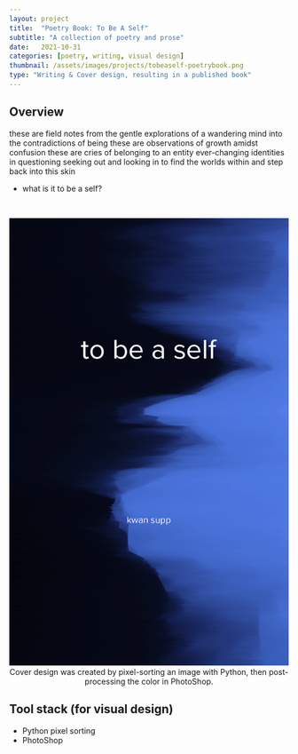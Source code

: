 ```yaml
---
layout: project
title:  "Poetry Book: To Be A Self"
subtitle: "A collection of poetry and prose"
date:   2021-10-31
categories: [poetry, writing, visual design]
thumbnail: /assets/images/projects/tobeaself-poetrybook.png
type: "Writing & Cover design, resulting in a published book"
---
```


## Overview
these are field notes
from the gentle explorations 
of a wandering mind
into the contradictions of being
these are observations
of growth amidst confusion
these are cries of belonging
to an entity ever-changing
identities in questioning
seeking out and looking in
to find the worlds within
and step back into this skin
 
- what is it to be a self?

<br/>
<p align="center">
<img src="/assets/images/projects/tobeaself-poetrybook.png" alt="Book cover of To Be a Self" title="book cover" width="800px" />
<br/>
Cover design was created by pixel-sorting an image with Python, then post-processing the color in PhotoShop.
</p>


## Tool stack (for visual design)
 - Python pixel sorting
 - PhotoShop

<br/>

<!-- ## Further Reading
<a href='/assets/docs/KwanSuppaiboonsuk-FinalThesis.pdf' target="_blank">[thesis]</a>

